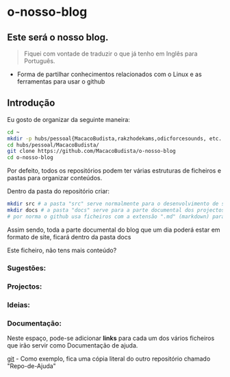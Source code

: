 # o-nosso-blog

## Este será o nosso blog.

> Fiquei com vontade de traduzir o que já tenho em Inglês para Português.

- Forma de partilhar conhecimentos relacionados com o Linux e as ferramentas para usar o github

## Introdução

Eu gosto de organizar da seguinte maneira:

```sh
cd ~
mkdir -p hubs/pessoal{MacacoBudista,rakzhodekams,odicforcesounds, etc... }
cd hubs/pessoal/MacacoBudista/
git clone https://github.com/MacacoBudista/o-nosso-blog
cd o-nosso-blog
```

Por defeito, todos os repositórios podem ter várias estruturas de ficheiros e pastas para organizar conteúdos.

Dentro da pasta do repositório criar:

```sh
mkdir src # a pasta "src" serve normalmente para o desenvolvimento de sites e\ou software.
mkdir docs # a pasta "docs" serve para a parte documental dos projectos
# por norma o github usa ficheiros com a extensão ".md" (markdown) para poder apresentar os mesmos em formato HTML.
```

Assim sendo, toda a parte documental do blog que um dia poderá estar em formato de site, ficará dentro da pasta docs

Este ficheiro, não tens mais conteúdo?

### Sugestões:

### Projectos:

### Ideias:

### Documentação:

Neste espaço, pode-se adicionar **links** para cada um dos vários ficheiros que irão servir como Documentação de ajuda.

[git](./docs/git.md) - Como exemplo, fica uma cópia literal do outro repositório chamado "Repo-de-Ajuda"
